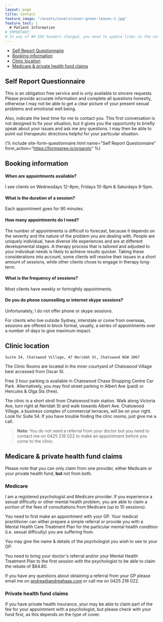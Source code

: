 ```yaml
---
layout: page
title: Contact
feature_image: "/assets/covers/cover-green-leaves-1.jpg"
feature_text: |
  # Patient Information
# IMPORTANT:
# In any of ## XXX headers changed, you need to update links in the services list
---
```


- [Self Report Questionnaire](#self-report-questionnaire)
- [Booking information](#booking-information)
- [Clinic location](#clinic-location)
- [Medicare & private health fund claims](#medicare--private-health-fund-claims)


## Self Report Questionnaire

This is an obligation free service and is only available to sincere requests. Please provide accurate information and complete all questions honestly, otherwise I may not be able to get a clear picture of your present sexual problems and emotional well being.

Also, indicate the best time for me to contact you. This first conversation is not designed to fix your situation, but it gives you the opportunity to briefly speak about your issues and ask me any questions. I may then be able to point out therapeutic directions helpful for your particular situation.

{% include site-form-questionnaire.html name="Self Report Questionnaire" form_action="https://formspree.io/xrgarolo" %}

## Booking information

#### When are appointments available?

I see clients on Wednesdays 12-8pm, Fridays 10-8pm & Saturdays 9-5pm.

#### What is the duration of a session?

Each appointment goes for 90 minutes.

#### How many appointments do I need?

The number of appointments is difficult to forecast, because it depends on the severity and the nature of the problem you are dealing with. People are uniquely individual, have diverse life experiences and are at different developmental stages. A therapy process that is tailored and adjusted to your individual needs is likely to achieve results quicker. Taking these considerations into account, some clients will resolve their issues in a short amount of sessions, while other clients chose to engage in therapy long-term.

#### What is the frequency of sessions?

Most clients have weekly or fortnightly appointments.

#### Do you do phone counselling or internet skype sessions?

Unfortunately, I do not offer phone or skype sessions.

For clients who live outside Sydney, interstate or come from overseas, sessions are offered in block format, usually, a series of appointments over a number of days to give maximum impact.

## Clinic location

`Suite 54, Chatswood Village, 47 Neridah St, Chatswood NSW 2067`

The Clinic Rooms are located in the inner courtyard of Chatswood Village best accessed from Oscar St.

Free 3 hour parking is available in Chatswood Chase Shopping Centre Car Park. Alternatively, you may find street parking in Albert Ave (paid) or Hercules & Olga Sts (free).

The clinic is a short stroll from Chatswood train station. Walk along Victoria Ave, turn right at Neridah St and walk towards Albert Ave. Chatswood Village, a business complex of commercial terraces, will be on your right. Look for Suite 54. If you have trouble finding the clinc rooms, just give me a call.

> **Note:** You do not need a referral from your doctor but you need to contact me on 0425 218 022 to make an appointment before you come to the clinic.

## Medicare & private health fund claims

Please note that you can only claim from one provider, either Medicare or your private health fund, **but** not from both.

### Medicare

I am a registered psychologist and Medicare provider. If you experience a sexual difficulty or other mental health problem, you are able to claim a portion of the fees of consultations from Medicare (up to 10 sessions).

You need to first make an appointment with your GP. Your medical practitioner can either prepare a simple referral or provide you with a Mental Health Care Treatment Plan for the particular mental health condition (i.e. sexual difficulty) you are suffering from.

You may give the name & details of the psychologist you wish to see to your GP.

You need to bring your doctor's referral and/or your Mental Health Treatment Plan to the first session with the psychologist to be able to claim the rebate of $84.80.

If you have any questions about obtaining a referral from your GP please email me on andrea@andreahaas.com or call me on 0425 218 022.

### Private health fund claims

If you have private health insurance, your may be able to claim part of the fee for your appointment with a psychologist, but please check with your fund first, as this depends on the type of cover.

